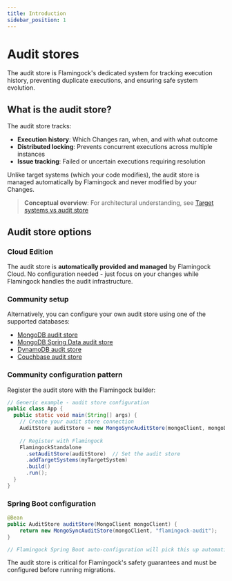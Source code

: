 ```yaml
---
title: Introduction
sidebar_position: 1
---
```


# Audit stores

The audit store is Flamingock's dedicated system for tracking execution history, preventing duplicate executions, and ensuring safe system evolution.

## What is the audit store?

The audit store tracks:
- **Execution history**: Which Changes ran, when, and with what outcome
- **Distributed locking**: Prevents concurrent executions across multiple instances  
- **Issue tracking**: Failed or uncertain executions requiring resolution

Unlike target systems (which your code modifies), the audit store is managed automatically by Flamingock and never modified by your Changes.

> **Conceptual overview**: For architectural understanding, see [Target systems vs audit store](../overview/audit-store-vs-target-system.md)

## Audit store options

### Cloud Edition
The audit store is **automatically provided and managed** by Flamingock Cloud. No configuration needed - just focus on your changes while Flamingock handles the audit infrastructure.

### Community setup
Alternatively, you can configure your own audit store using one of the supported databases:

- [MongoDB audit store](./community/mongodb-audit-store.md)
- [MongoDB Spring Data audit store](./community/mongodb-springdata-audit-store.md)
- [DynamoDB audit store](./community/dynamodb-audit-store.md)
- [Couchbase audit store](./community/couchbase-audit-store.md)


### Community configuration pattern

Register the audit store with the Flamingock builder:

```java
// Generic example - audit store configuration
public class App {
  public static void main(String[] args) {
    // Create your audit store connection
    AuditStore auditStore = new MongoSyncAuditStore(mongoClient, mongoDatabase);
    
    // Register with Flamingock
    FlamingockStandalone
      .setAuditStore(auditStore)  // Set the audit store
      .addTargetSystems(myTargetSystem)
      .build()
      .run();
  }
}
```

### Spring Boot configuration
```java
@Bean
public AuditStore auditStore(MongoClient mongoClient) {
    return new MongoSyncAuditStore(mongoClient, "flamingock-audit");
}

// Flamingock Spring Boot auto-configuration will pick this up automatically
```



The audit store is critical for Flamingock's safety guarantees and must be configured before running migrations.